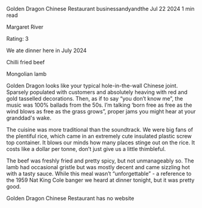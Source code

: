 Golden Dragon Chinese Restaurant
businessandyandthe
Jul 22 2024
1 min read


Margaret River 

Rating: 3 

We ate dinner here in July 2024 

Chilli fried beef 

Mongolian lamb

Golden Dragon looks like your typical hole-in-the-wall Chinese joint. Sparsely populated with customers and absolutely heaving with red and gold tasselled decorations. Then, as if to say “you don’t know me”, the music was 100% ballads from the 50s. I’m talking ‘born free as free as the wind blows as free as the grass grows”, proper jams you might hear at your granddad's wake. 

The cuisine was more traditional than the soundtrack. We were big fans of the plentiful rice, which came in an extremely cute insulated plastic screw top container. It blows our minds how many places stinge out on the rice. It costs like a dollar per tonne, don’t just give us a little thimbleful. 

The beef was freshly fried and pretty spicy, but not unmanageably so. The lamb had occasional gristle but was mostly decent and came sizzling hot with a tasty sauce. While this meal wasn’t “unforgettable” - a reference to the 1959 Nat King Cole banger we heard at dinner tonight, but it was pretty good. 

Golden Dragon Chinese Restaurant has no website
